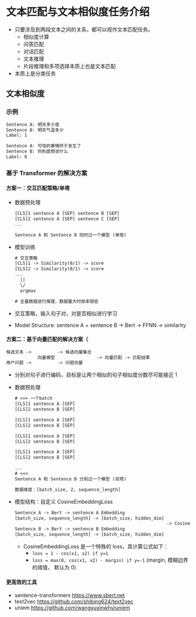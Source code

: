 # 文本匹配与文本相似度任务介绍

- 只要涉及到两段文本之间的关系，都可以视作文本匹配任务。
  - 相似度计算
  - 问答匹配
  - 对话匹配
  - 文本推理
  - 片段推理和多项选择本质上也是文本匹配
- 本质上是分类任务

## 文本相似度

### 示例

```txt
Sentence A: 明天多少度
Sentence B: 明天气温多少
Label: 1

Sentence A: 可怕的事情终于发生了
Sentence B: 你到底想说什么
Label: 0
```

### 基于 Transformer 的解决方案

#### 方案一：交互匹配策略/单塔

- 数据预处理

  ```txt
  [CLS]1 sentence A [SEP] sentence B [SEP]
  [CLS]2 sentence A [SEP] sentence C [SEP]
  ...

  Sentence A 和 Sentence B 同时过一个模型 (单塔)
  ```

- 模型训练

  ```txt
  # 交互策略
  [CLS]1 -> Similarity(0/1) -> score
  [CLS]2 -> Similarity(0/1) -> score
  ...
    ||
    \/ 
    argmax

  # 全量数据进行推理，数据量大时效率很低
  ```

- 交互策略，输入句子对，对是否相似进行学习
- Model Structure: sentence A + sentence B -> Bert -> FFNN -> similarity

#### 方案二：基于向量匹配的解决方案（

```txt
候选文本 ->          -> 候选向量集合 
            向量模型                -> 向量匹配 -> 匹配结果
用户问题 ->          -> 问题向量
```

- 分别对句子进行编码，目标是让两个相似的句子相似度分数尽可能接近 1

- 数据预处理

  ```txt
  # >>> 一个batch
  [CLS]1 sentence A [SEP]
  [CLS]2 sentence B [SEP]

  [CLS]1 sentence A [SEP]
  [CLS]2 sentence B [SEP]

  [CLS]1 sentence A [SEP]
  [CLS]2 sentence B [SEP]

  [CLS]1 sentence A [SEP]
  [CLS]2 sentence B [SEP]

  ...
  # <<<
  Sentence A 和 Sentence B 分别过一个模型 (双塔)

  数据维度：[batch_size, 2, sequence_length]
  ```

- 模型结构：自定义 CosineEmbeddingLoss

  ```txt
  Sentence A -> Bert -> sentence A Embedding
  [batch_size, sequence_length] -> [batch_size, hidden_dim]
                                                            -> CosineEmbeddingLoss
  Sentence B -> Bert -> sentence B Embedding
  [batch_size, sequence_length] -> [batch_size, hidden_dim]
  ```

  - CosineEmbeddingLoss 是一个特殊的 loss，其计算公式如下：
    - `loss = 1 - cos(x1, x2) if y=1`
    - `loss = max(0, cos(x1, x2) - margin) if y=-1` (margin, 模糊边界的阈值， 默认为 0)

#### 更高效的工具

- sentence-transformers <https://www.sbert.net>
- text2vec <https://github.com/shibing624/text2vec>
- uniem <https://github.com/wangyuxinwhy/uniem>
